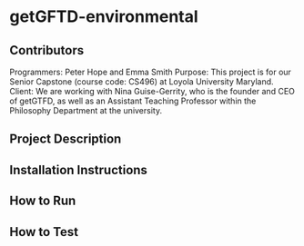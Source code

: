 # getGFTD-environmental

## Contributors
Programmers: Peter Hope and Emma Smith
Purpose: This project is for our Senior Capstone (course code: CS496) at Loyola University Maryland. 
Client: We are working with Nina Guise-Gerrity, who is the founder and CEO of getGTFD, as well as an Assistant Teaching Professor within the Philosophy Department at the university.

## Project Description

## Installation Instructions

## How to Run

## How to Test

